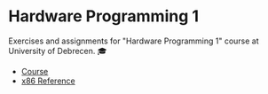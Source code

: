 # Hardware Programming 1
Exercises and assignments for "Hardware Programming 1" course at University of Debrecen. 🎓

* [Course](https://irh.inf.unideb.hu/~vargai/hardware1_hu.html)
* [x86 Reference](https://www.felixcloutier.com/x86/)